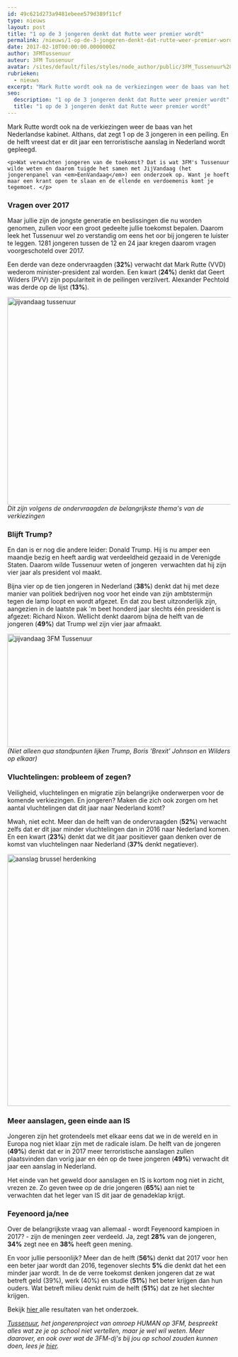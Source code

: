 ```yaml
---
id: 49c621d273a9481ebeee579d389f11cf
type: nieuws
layout: post
title: "1 op de 3 jongeren denkt dat Rutte weer premier wordt"
permalink: /nieuws/1-op-de-3-jongeren-denkt-dat-rutte-weer-premier-wordt/
date: 2017-02-10T00:00:00.0000000Z
author: 3FMTussenuur
auteur: 3FM Tussenuur
avatar: /sites/default/files/styles/node_author/public/3FM_Tussenuur%20voor%20innsta.png?itok=1kmJm_ZP
rubrieken:
  - nieuws
excerpt: "Mark Rutte wordt ook na de verkiezingen weer de baas van het Nederlandse kabinet. Althans, dat zegt 1 op de 3 jongeren in een peiling. En de helft vreest dat er dit jaar een terroristische aanslag in Nederland wordt gepleegd.  "
seo:
  description: "1 op de 3 jongeren denkt dat Rutte weer premier wordt"
  title: "1 op de 3 jongeren denkt dat Rutte weer premier wordt"
---
```

Mark Rutte wordt ook na de verkiezingen weer de baas van het Nederlandse kabinet. Althans, dat zegt 1 op de 3 jongeren in een peiling. En de helft vreest dat er dit jaar een terroristische aanslag in Nederland wordt gepleegd.  

    <p>Wat verwachten jongeren van de toekomst? Dat is wat 3FM's Tussenuur wilde weten en daarom tuigde het samen met JijVandaag (het jongerenpanel van <em>EenVandaag</em>) een onderzoek op. Want je hoeft maar een krant open te slaan en de ellende en verdoemenis komt je tegemoet. </p>
<h3>Vragen over 2017</h3>
<p>Maar jullie zijn de jongste generatie en beslissingen die nu worden genomen, zullen voor een groot gedeelte jullie toekomst bepalen. Daarom leek het Tussenuur wel zo verstandig om eens het oor bij jongeren te luister te leggen. 1281 jongeren tussen de 12 en 24 jaar kregen daarom vragen voorgeschoteld over 2017. </p>
<p>Een derde van deze ondervraagden (<strong>32%</strong>) verwacht dat Mark Rutte (VVD) wederom minister-president zal worden. Een kwart (<strong>24%</strong>) denkt dat Geert Wilders (PVV) zijn populariteit in de peilingen verzilvert. Alexander Pechtold was derde op de lijst (<strong>13%</strong>).  </p>
<p><div class="media media-element-container media-default"><div id="file-415755" class="file file-image file-image-png">

        
  
  <div class="content">
    <img alt="jijvandaag tussenuur" title="Beeld: 3FM Tussenuur/JijVandaag" height="467" width="700" class="media-element file-default" data-delta="1" src="/sites/default/files/jijvandaag%201.png">  </div>

  
</div>
</div><em>Dit zijn volgens de ondervraagden de belangrijkste thema's van de verkiezingen</em>
<h3>Blijft Trump?</h3>
<p>En dan is er nog die andere leider: Donald Trump. Hij is nu amper een maandje bezig en heeft aardig wat verdeeldheid gezaaid in de Verenigde Staten. Daarom wilde Tussenuur weten of jongeren  verwachten dat hij zijn vier jaar als president vol maakt. </p>
<p>Bijna vier op de tien jongeren in Nederland (<strong>38%</strong>) denkt dat hij met deze manier van politiek bedrijven nog voor het einde van zijn ambtstermijn tegen de lamp loopt en wordt afgezet. En dat zou best uitzonderlijk zijn, aangezien in de laatste pak 'm beet honderd jaar slechts één president is afgezet: Richard Nixon. Wellicht denkt daarom bijna de helft van de jongeren (<strong>49%</strong>) dat Trump wel zijn vier jaar afmaakt.</p>
<p><div class="media media-element-container media-default"><div id="file-415756" class="file file-image file-image-jpeg">

        
  
  <div class="content">
    <img alt="jijvandaag 3FM Tussenuur" title="Beeld: 3FM Tussenuur/JijVandaag" height="255" width="700" class="media-element file-default" data-delta="1" src="/sites/default/files/jijvandaag%202_0.jpg">  </div>

  
</div>
</div><em>(Niet alleen qua standpunten lijken Trump, Boris 'Brexit' Johnson en Wilders op elkaar) </em>
<h3>Vluchtelingen: probleem of zegen?</h3>
<p>Veiligheid, vluchtelingen en migratie zijn belangrijke onderwerpen voor de komende verkiezingen. En jongeren? Maken die zich ook zorgen om het aantal vluchtelingen dat dit jaar naar Nederland komt?</p>
<p>Mwah, niet echt. Meer dan de helft van de ondervraagden (<strong>52%</strong>) verwacht zelfs dat er dit jaar minder vluchtelingen dan in 2016 naar Nederland komen. En een kwart (<strong>23%</strong>) denkt dat we dit jaar positiever gaan denken over de komst van vluchtelingen naar Nederland (<strong>37%</strong> denkt negatiever).  </p>
<p><div class="media media-element-container media-default"><div id="file-415757" class="file file-image file-image-jpeg">

        
  
  <div class="content">
    <img alt="aanslag brussel herdenking" title="Foto: AFP" height="567" width="850" class="media-element file-default" data-delta="1" src="/sites/default/files/ANP-43129911.jpg">  </div>

  
</div>
</div>
<h3>Meer aanslagen, geen einde aan IS</h3>
<p>Jongeren zijn het grotendeels met elkaar eens dat we in de wereld en in Europa nog niet klaar zijn met de radicale islam. De helft van de jongeren (<strong>49%</strong>) denkt dat er in 2017 meer terroristische aanslagen zullen plaatsvinden dan vorig jaar en één op de twee jongeren (<strong>49%</strong>) verwacht dit jaar een aanslag in Nederland. </p>
<p>Het einde van het geweld door aanslagen en IS is kortom nog niet in zicht, vrezen ze. Zo geven twee op de drie jongeren (<strong>65%</strong>) aan niet te verwachten dat het leger van IS dit jaar de genadeklap krijgt. </p>
<h3>Feyenoord ja/nee</h3>
<p>Over de belangrijkste vraag van allemaal - wordt Feyenoord kampioen in 2017? - zijn de meningen zeer verdeeld. Ja, zegt <strong>28%</strong> van de jongeren, <strong>34%</strong> zegt nee en <strong>38%</strong> heeft geen mening.   </p>
<p>En voor jullie persoonlijk? Meer dan de helft (<strong>56%</strong>) denkt dat 2017 voor hen een beter jaar wordt dan 2016, tegenover slechts <strong>5%</strong> die denkt dat het een minder jaar wordt. In de de verre toekomst denken jongeren dat ze wat betreft geld (39%), werk (40%) en studie (<strong>51%</strong>) het beter krijgen dan hun ouders. Wat betreft milieu denkt ruim de helft (<strong>51%</strong>) dat ze het slechter krijgen.  </p>
<p>Bekijk <a href="http://content1d.omroep.nl/urishieldv2/l27m1cd732004b31a62100589d87cd000000.7fd93423790a44b3e8336673a52fce93/3fm/tussenuur/2017/Onderzoek%20Toekomst.pdf" target="_blank">hier </a>alle resultaten van het onderzoek. </p>
<p><em><a href="http://go.3fm.nl/tussenuur">Tussenuur</a>, het jongerenproject van omroep HUMAN op 3FM, bespreekt alles wat ze je op school niet vertellen, maar je wel wil weten. Meer daarover, en ook over wat de 3FM-dj's bij jou op school zouden kunnen doen, lees je <a href="http://www.3fm.nl/nieuws/detail/365546/Kun-je-in-een-tussenuur-een-ritje-in-de-achtbaan-maken%3F">hier</a>.</em></p>  
